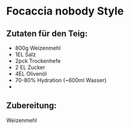 # Focaccia nobody Style

## Zutaten für den Teig:
- 800g Weizenmehl 
- 1EL Salz
- 2pck Trockenhefe
- 2 EL Zucker
- 4EL Olivenöl
- 70-80% Hydration (~600ml Wasser)
- 


## Zubereitung:
Weizenmehl 
